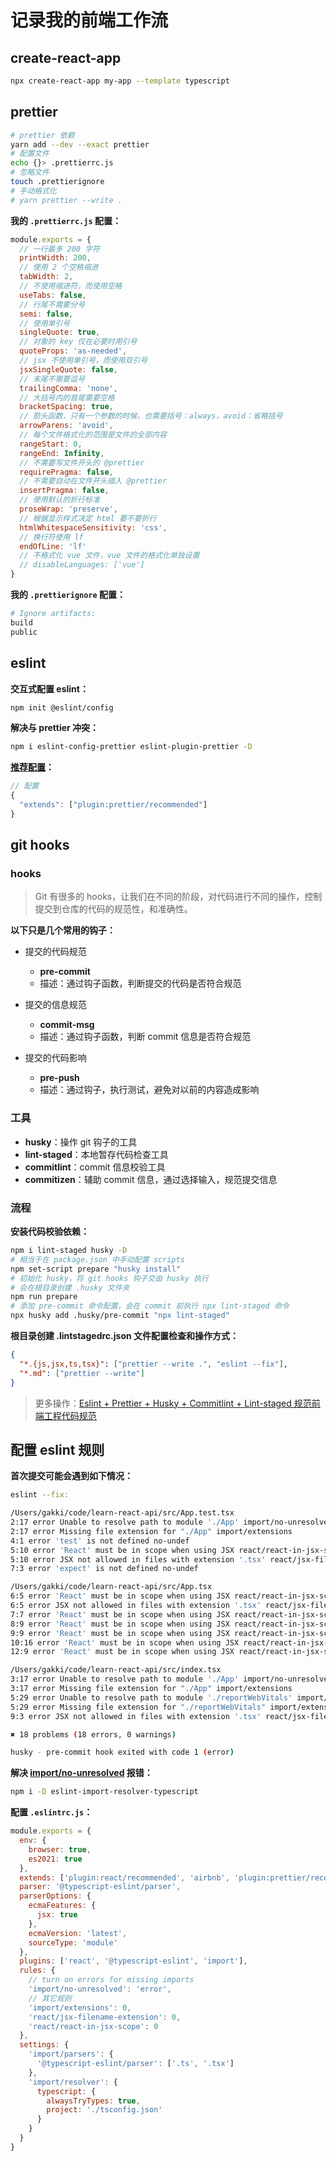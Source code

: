 # 记录我的前端工作流

## create-react-app

```sh
npx create-react-app my-app --template typescript
```

## prettier

```sh
# prettier 依赖
yarn add --dev --exact prettier
# 配置文件
echo {}> .prettierrc.js
# 忽略文件
touch .prettierignore
# 手动格式化
# yarn prettier --write .
```

**我的 `.prettierrc.js` 配置：**

```js
module.exports = {
  // 一行最多 200 字符
  printWidth: 200,
  // 使用 2 个空格缩进
  tabWidth: 2,
  // 不使用缩进符，而使用空格
  useTabs: false,
  // 行尾不需要分号
  semi: false,
  // 使用单引号
  singleQuote: true,
  // 对象的 key 仅在必要时用引号
  quoteProps: 'as-needed',
  // jsx 不使用单引号，而使用双引号
  jsxSingleQuote: false,
  // 末尾不需要逗号
  trailingComma: 'none',
  // 大括号内的首尾需要空格
  bracketSpacing: true,
  // 箭头函数，只有一个参数的时候，也需要括号：always，avoid：省略括号
  arrowParens: 'avoid',
  // 每个文件格式化的范围是文件的全部内容
  rangeStart: 0,
  rangeEnd: Infinity,
  // 不需要写文件开头的 @prettier
  requirePragma: false,
  // 不需要自动在文件开头插入 @prettier
  insertPragma: false,
  // 使用默认的折行标准
  proseWrap: 'preserve',
  // 根据显示样式决定 html 要不要折行
  htmlWhitespaceSensitivity: 'css',
  // 换行符使用 lf
  endOfLine: 'lf'
  // 不格式化 vue 文件，vue 文件的格式化单独设置
  // disableLanguages: ['vue']
}
```

**我的 `.prettierignore` 配置：**

```sh
# Ignore artifacts:
build
public
```

## eslint

**交互式配置 eslint：**

```sh
npm init @eslint/config
```

**解决与 prettier 冲突：**

```sh
npm i eslint-config-prettier eslint-plugin-prettier -D
```

**[推荐配置](https://github.com/prettier/eslint-plugin-prettier#recommended-configuration)：**

```js
// 配置
{
  "extends": ["plugin:prettier/recommended"]
}
```

## git hooks

### hooks

> Git 有很多的 hooks，让我们在不同的阶段，对代码进行不同的操作，控制提交到仓库的代码的规范性，和准确性。

**以下只是几个常用的钩子：**

- 提交的代码规范

  - **pre-commit**
  - 描述：通过钩子函数，判断提交的代码是否符合规范

- 提交的信息规范

  - **commit-msg**
  - 描述：通过钩子函数，判断 commit 信息是否符合规范

- 提交的代码影响
  - **pre-push**
  - 描述：通过钩子，执行测试，避免对以前的内容造成影响

### 工具

- **husky**：操作 git 钩子的工具
- **lint-staged**：本地暂存代码检查工具
- **commitlint**：commit 信息校验工具
- **commitizen**：辅助 commit 信息，通过选择输入，规范提交信息

### 流程

**安装代码校验依赖：**

```sh
npm i lint-staged husky -D
# 相当于在 package.json 中手动配置 scripts
npm set-script prepare "husky install"
# 初始化 husky，将 git hooks 钩子交由 husky 执行
# 会在根目录创建 .husky 文件夹
npm run prepare
# 添加 pre-commit 命令配置，会在 commit 前执行 npx lint-staged 命令
npx husky add .husky/pre-commit "npx lint-staged"
```

**根目录创建 .lintstagedrc.json 文件配置检查和操作方式：**

```json
{
  "*.{js,jsx,ts,tsx}": ["prettier --write .", "eslint --fix"],
  "*.md": ["prettier --write"]
}
```

> 更多操作：[Eslint + Prettier + Husky + Commitlint + Lint-staged 规范前端工程代码规范](https://juejin.cn/post/7038143752036155428)

## 配置 eslint 规则

**首次提交可能会遇到如下情况：**

```sh
eslint --fix:

/Users/gakki/code/learn-react-api/src/App.test.tsx
2:17 error Unable to resolve path to module './App' import/no-unresolved
2:17 error Missing file extension for "./App" import/extensions
4:1 error 'test' is not defined no-undef
5:10 error 'React' must be in scope when using JSX react/react-in-jsx-scope
5:10 error JSX not allowed in files with extension '.tsx' react/jsx-filename-extension
7:3 error 'expect' is not defined no-undef

/Users/gakki/code/learn-react-api/src/App.tsx
6:5 error 'React' must be in scope when using JSX react/react-in-jsx-scope
6:5 error JSX not allowed in files with extension '.tsx' react/jsx-filename-extension
7:7 error 'React' must be in scope when using JSX react/react-in-jsx-scope
8:9 error 'React' must be in scope when using JSX react/react-in-jsx-scope
9:9 error 'React' must be in scope when using JSX react/react-in-jsx-scope
10:16 error 'React' must be in scope when using JSX react/react-in-jsx-scope
12:9 error 'React' must be in scope when using JSX react/react-in-jsx-scope

/Users/gakki/code/learn-react-api/src/index.tsx
3:17 error Unable to resolve path to module './App' import/no-unresolved
3:17 error Missing file extension for "./App" import/extensions
5:29 error Unable to resolve path to module './reportWebVitals' import/no-unresolved
5:29 error Missing file extension for "./reportWebVitals" import/extensions
9:3 error JSX not allowed in files with extension '.tsx' react/jsx-filename-extension

✖ 18 problems (18 errors, 0 warnings)

husky - pre-commit hook exited with code 1 (error)
```

**解决 [import/no-unresolved](https://github.com/alexgorbatchev/eslint-import-resolver-typescript) 报错：**

```sh
npm i -D eslint-import-resolver-typescript
```

**配置 `.eslintrc.js`：**

```js
module.exports = {
  env: {
    browser: true,
    es2021: true
  },
  extends: ['plugin:react/recommended', 'airbnb', 'plugin:prettier/recommended'],
  parser: '@typescript-eslint/parser',
  parserOptions: {
    ecmaFeatures: {
      jsx: true
    },
    ecmaVersion: 'latest',
    sourceType: 'module'
  },
  plugins: ['react', '@typescript-eslint', 'import'],
  rules: {
    // turn on errors for missing imports
    'import/no-unresolved': 'error',
    // 其它规则
    'import/extensions': 0,
    'react/jsx-filename-extension': 0,
    'react/react-in-jsx-scope': 0
  },
  settings: {
    'import/parsers': {
      '@typescript-eslint/parser': ['.ts', '.tsx']
    },
    'import/resolver': {
      typescript: {
        alwaysTryTypes: true,
        project: './tsconfig.json'
      }
    }
  }
}
```
